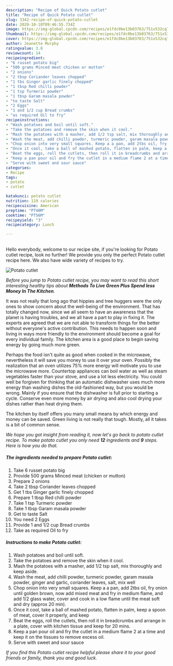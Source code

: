 ```yaml
---
description: "Recipe of Quick Potato cutlet"
title: "Recipe of Quick Potato cutlet"
slug: 3342-recipe-of-quick-potato-cutlet
date: 2020-10-10T09:46:55.734Z
image: https://img-global.cpcdn.com/recipes/e1fdc0be13b03763/751x532cq70/potato-cutlet-recipe-main-photo.jpg
thumbnail: https://img-global.cpcdn.com/recipes/e1fdc0be13b03763/751x532cq70/potato-cutlet-recipe-main-photo.jpg
cover: https://img-global.cpcdn.com/recipes/e1fdc0be13b03763/751x532cq70/potato-cutlet-recipe-main-photo.jpg
author: Jeanette Murphy
ratingvalue: 3.8
reviewcount: 14
recipeingredient:
- "6 russet potato big"
- "500 grams Minced meat chicken or mutton"
- "2 onions"
- "2 tbsp Coriander leaves chopped"
- "1 tbs Ginger garlic finely chopped"
- "1 tbsp Red chilli powder"
- "1 tsp Turmeric powder"
- "1 tbsp Garam masala powder"
- "to taste Salt"
- "2 Eggs"
- "1 and 1/2 cup Bread crumbs"
- "as required Oil to fry"
recipeinstructions:
- "Wash potatoes and boil until soft."
- "Take the potatoes and remove the skin when it cool."
- "Mash the potatoes with a masher, add 1/2 tsp salt, mix thoroughly and keep aside."
- "Wash the meat, add chilli powder, turmeric powder, garam masala powder, ginger and garlic, coriander leaves, salt, mix well"
- "Chop onion into very small squares. Keep a a pan, add 2tbs oil, fry onion until golden brown, now add mixed meat and fry in medium flame, and add 1/2 glass water, cover and cook in a low flame until the meat soft and dry (approx 20 min)."
- "Once it cool, take a ball of mashed potato, flatten in palm, keep a spoon of meat, cover it properly, and keep"
- "Beat the eggs, roll the cutlets, then roll it in breadcrumbs and arrange in a plate, cover with kitchen tissue and keep for 20 mins."
- "Keep a pan pour oil and fry the cutlet in a medium flame 2 at a time and keep it on the tissues to remove excess oil."
- "Serve with sweet and sour sauce"
categories:
- Recipe
tags:
- potato
- cutlet

katakunci: potato cutlet 
nutrition: 119 calories
recipecuisine: American
preptime: "PT40M"
cooktime: "PT56M"
recipeyield: "3"
recipecategory: Lunch

---
```

<br>
Hello everybody, welcome to our recipe site, if you're looking for Potato cutlet recipe, look no further! We provide you only the perfect Potato cutlet recipe here. We also have wide variety of recipes to try.
<br>


![Potato cutlet](https://img-global.cpcdn.com/recipes/e1fdc0be13b03763/751x532cq70/potato-cutlet-recipe-main-photo.jpg)

<i>Before you jump to Potato cutlet recipe, you may want to read this short interesting healthy tips about 
<strong>Methods To Live Green Plus Spend less Money In The Kitchen</strong>.</i>
</br>

It was not really that long ago that hippies and tree huggers were the only ones to show concern about the well-being of the environment. That has totally changed now, since we all seem to have an awareness that the planet is having troubles, and we all have a part to play in fixing it. The experts are agreed that we are not able to transform things for the better without everyone's active contribution. This needs to happen soon and living in ways more friendly to the environment should become a goal for every individual family. The kitchen area is a good place to begin saving energy by going much more green.

Perhaps the food isn't quite as good when cooked in the microwave, nevertheless it will save you money to use it over your oven. Possibly the realization that an oven utilizes 75% more energy will motivate you to use the microwave more. Countertop appliances can boil water as well as steam vegetables faster than your stove, and use a lot less electricity. You could well be forgiven for thinking that an automatic dishwasher uses much more energy than washing dishes the old-fashioned way, but you would be wrong. Mainly if you ensure that the dishwasher is full prior to starting a cycle. Conserve even more money by air drying and also cool drying your dishes rather than heat drying them.

The kitchen by itself offers you many small means by which energy and money can be saved. Green living is not really that tough. Mostly, all it takes is a bit of common sense.


<i>We hope you got insight from reading it, now let's go back to potato cutlet recipe. To make potato cutlet you only need <strong>12</strong> ingredients and <strong>9</strong> steps. Here is how you do that.
</i>

##### The ingredients needed to prepare Potato cutlet:

1. Take 6 russet potato big
1. Provide 500 grams Minced meat (chicken or mutton)
1. Prepare 2 onions
1. Take 2 tbsp Coriander leaves chopped
1. Get 1 tbs Ginger garlic finely chopped
1. Prepare 1 tbsp Red chilli powder
1. Take 1 tsp Turmeric powder
1. Take 1 tbsp Garam masala powder
1. Get to taste Salt
1. You need 2 Eggs
1. Provide 1 and 1/2 cup Bread crumbs
1. Take as required Oil to fry


##### Instructions to make Potato cutlet:

1. Wash potatoes and boil until soft.
1. Take the potatoes and remove the skin when it cool.
1. Mash the potatoes with a masher, add 1/2 tsp salt, mix thoroughly and keep aside.
1. Wash the meat, add chilli powder, turmeric powder, garam masala powder, ginger and garlic, coriander leaves, salt, mix well
1. Chop onion into very small squares. Keep a a pan, add 2tbs oil, fry onion until golden brown, now add mixed meat and fry in medium flame, and add 1/2 glass water, cover and cook in a low flame until the meat soft and dry (approx 20 min).
1. Once it cool, take a ball of mashed potato, flatten in palm, keep a spoon of meat, cover it properly, and keep
1. Beat the eggs, roll the cutlets, then roll it in breadcrumbs and arrange in a plate, cover with kitchen tissue and keep for 20 mins.
1. Keep a pan pour oil and fry the cutlet in a medium flame 2 at a time and keep it on the tissues to remove excess oil.
1. Serve with sweet and sour sauce


<i>If you find this Potato cutlet recipe helpful please share it to your good friends or family, thank you and good luck.</i>
